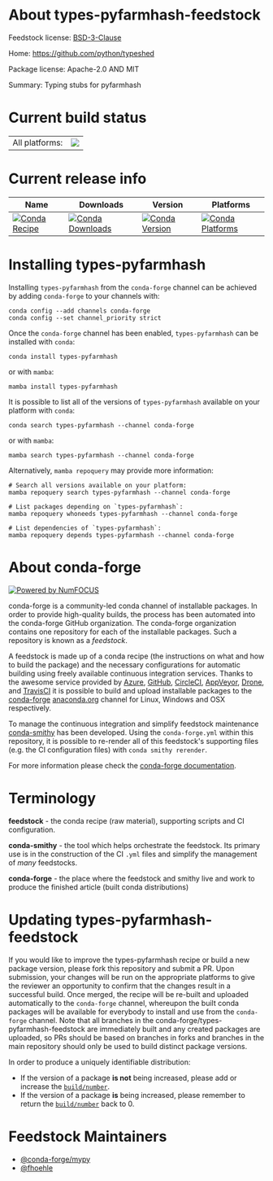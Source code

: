 About types-pyfarmhash-feedstock
================================

Feedstock license: [BSD-3-Clause](https://github.com/conda-forge/types-pyfarmhash-feedstock/blob/main/LICENSE.txt)

Home: https://github.com/python/typeshed

Package license: Apache-2.0 AND MIT

Summary: Typing stubs for pyfarmhash

Current build status
====================


<table><tr><td>All platforms:</td>
    <td>
      <a href="https://dev.azure.com/conda-forge/feedstock-builds/_build/latest?definitionId=13129&branchName=main">
        <img src="https://dev.azure.com/conda-forge/feedstock-builds/_apis/build/status/types-pyfarmhash-feedstock?branchName=main">
      </a>
    </td>
  </tr>
</table>

Current release info
====================

| Name | Downloads | Version | Platforms |
| --- | --- | --- | --- |
| [![Conda Recipe](https://img.shields.io/badge/recipe-types--pyfarmhash-green.svg)](https://anaconda.org/conda-forge/types-pyfarmhash) | [![Conda Downloads](https://img.shields.io/conda/dn/conda-forge/types-pyfarmhash.svg)](https://anaconda.org/conda-forge/types-pyfarmhash) | [![Conda Version](https://img.shields.io/conda/vn/conda-forge/types-pyfarmhash.svg)](https://anaconda.org/conda-forge/types-pyfarmhash) | [![Conda Platforms](https://img.shields.io/conda/pn/conda-forge/types-pyfarmhash.svg)](https://anaconda.org/conda-forge/types-pyfarmhash) |

Installing types-pyfarmhash
===========================

Installing `types-pyfarmhash` from the `conda-forge` channel can be achieved by adding `conda-forge` to your channels with:

```
conda config --add channels conda-forge
conda config --set channel_priority strict
```

Once the `conda-forge` channel has been enabled, `types-pyfarmhash` can be installed with `conda`:

```
conda install types-pyfarmhash
```

or with `mamba`:

```
mamba install types-pyfarmhash
```

It is possible to list all of the versions of `types-pyfarmhash` available on your platform with `conda`:

```
conda search types-pyfarmhash --channel conda-forge
```

or with `mamba`:

```
mamba search types-pyfarmhash --channel conda-forge
```

Alternatively, `mamba repoquery` may provide more information:

```
# Search all versions available on your platform:
mamba repoquery search types-pyfarmhash --channel conda-forge

# List packages depending on `types-pyfarmhash`:
mamba repoquery whoneeds types-pyfarmhash --channel conda-forge

# List dependencies of `types-pyfarmhash`:
mamba repoquery depends types-pyfarmhash --channel conda-forge
```


About conda-forge
=================

[![Powered by
NumFOCUS](https://img.shields.io/badge/powered%20by-NumFOCUS-orange.svg?style=flat&colorA=E1523D&colorB=007D8A)](https://numfocus.org)

conda-forge is a community-led conda channel of installable packages.
In order to provide high-quality builds, the process has been automated into the
conda-forge GitHub organization. The conda-forge organization contains one repository
for each of the installable packages. Such a repository is known as a *feedstock*.

A feedstock is made up of a conda recipe (the instructions on what and how to build
the package) and the necessary configurations for automatic building using freely
available continuous integration services. Thanks to the awesome service provided by
[Azure](https://azure.microsoft.com/en-us/services/devops/), [GitHub](https://github.com/),
[CircleCI](https://circleci.com/), [AppVeyor](https://www.appveyor.com/),
[Drone](https://cloud.drone.io/welcome), and [TravisCI](https://travis-ci.com/)
it is possible to build and upload installable packages to the
[conda-forge](https://anaconda.org/conda-forge) [anaconda.org](https://anaconda.org/)
channel for Linux, Windows and OSX respectively.

To manage the continuous integration and simplify feedstock maintenance
[conda-smithy](https://github.com/conda-forge/conda-smithy) has been developed.
Using the ``conda-forge.yml`` within this repository, it is possible to re-render all of
this feedstock's supporting files (e.g. the CI configuration files) with ``conda smithy rerender``.

For more information please check the [conda-forge documentation](https://conda-forge.org/docs/).

Terminology
===========

**feedstock** - the conda recipe (raw material), supporting scripts and CI configuration.

**conda-smithy** - the tool which helps orchestrate the feedstock.
                   Its primary use is in the construction of the CI ``.yml`` files
                   and simplify the management of *many* feedstocks.

**conda-forge** - the place where the feedstock and smithy live and work to
                  produce the finished article (built conda distributions)


Updating types-pyfarmhash-feedstock
===================================

If you would like to improve the types-pyfarmhash recipe or build a new
package version, please fork this repository and submit a PR. Upon submission,
your changes will be run on the appropriate platforms to give the reviewer an
opportunity to confirm that the changes result in a successful build. Once
merged, the recipe will be re-built and uploaded automatically to the
`conda-forge` channel, whereupon the built conda packages will be available for
everybody to install and use from the `conda-forge` channel.
Note that all branches in the conda-forge/types-pyfarmhash-feedstock are
immediately built and any created packages are uploaded, so PRs should be based
on branches in forks and branches in the main repository should only be used to
build distinct package versions.

In order to produce a uniquely identifiable distribution:
 * If the version of a package **is not** being increased, please add or increase
   the [``build/number``](https://docs.conda.io/projects/conda-build/en/latest/resources/define-metadata.html#build-number-and-string).
 * If the version of a package **is** being increased, please remember to return
   the [``build/number``](https://docs.conda.io/projects/conda-build/en/latest/resources/define-metadata.html#build-number-and-string)
   back to 0.

Feedstock Maintainers
=====================

* [@conda-forge/mypy](https://github.com/conda-forge/mypy/)
* [@fhoehle](https://github.com/fhoehle/)


